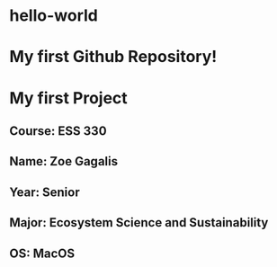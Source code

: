 # hello-world
# My first Github Repository!
# My first Project
## **Course**: ESS 330
## **Name**: Zoe Gagalis
## **Year**: Senior
## **Major**: Ecosystem Science and Sustainability
## **OS**: MacOS